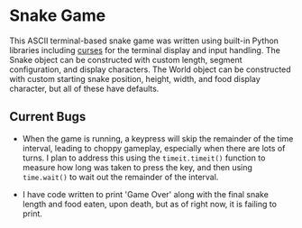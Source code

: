 # Snake Game

This ASCII terminal-based snake game was written using built-in Python libraries including [curses](https://docs.python.org/3/howto/curses.html) for the terminal display and input handling. The Snake object can be constructed with custom length, segment configuration, and display characters. The World object can be constructed with custom starting snake position, height, width, and food display character, but all of these have defaults.

## Current Bugs

- When the game is running, a keypress will skip the remainder of the time interval, leading to choppy gameplay, especially when there are lots of turns. I plan to address this using the `timeit.timeit()` function to measure how long was taken to press the key, and then using `time.wait()` to wait out the remainder of the interval.

- I have code written to print 'Game Over' along with the final snake length and food eaten, upon death, but as of right now, it is failing to print.